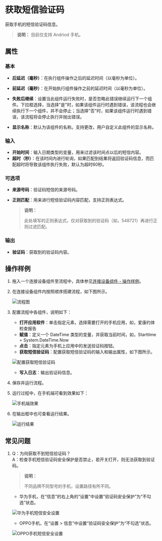 # 获取短信验证码

获取手机的短信验证码信息。

>**说明：**
> 目前仅支持 Andriod 手机。

## 属性

### 基本

- **后延迟（毫秒）**：在执行组件操作之后的延迟时间（以毫秒为单位）。
- **前延迟（毫秒）**：在开始执行组件操作之前的延迟时间（以毫秒为单位）。

- **失败后继续**：设置当此组件运行失败时，是否忽略此错误继续运行下一个组件。下拉框选择，当选择"是"时，如果该组件运行时遇到错误，该流程也会继续执行下一个组件，并不会停止；当选择"否"时，如果该组件运行时遇到错误，该流程将会停止执行并抛出错误。

- **显示名称**：默认为该组件的名称。支持更改，用户自定义此组件的显示名称。

### 输入

- **开始时间**：输入日期类型的变量，用来过滤该时间点以后的短信内容。
- **超时（秒）**：在该时间内进行轮询，如果匹配到结果将返回验证码信息，而匹配超时将导致该组件执行失败，默认为超时60秒。

### 可选项

- **来源号码**：验证码短信的来源号码。
- **正则匹配**：用来进行短信验证码内容匹配，支持正则表达式。

    >**说明：**
    >
    >此处填写的正则表达式，仅对获取到的验证码（如，548721）再进行正则过滤匹配。

### 输出

- **验证码**：获取到的验证码内容。

## 操作样例

1. 拖入一个连接设备组件至流程中，具体参见[连接设备组件 - 操作样例](./MobileConnect.md)。

2. 在连接设备组件内按照顺序搭建流程，如下图所示。

    ![流程图](https://docimages.blob.core.chinacloudapi.cn/images/Activities/workflowsmscode20201230.jpg)

3. 配置流程中各组件，说明如下：

    - **打开应用软件**：单击指定元素，选择需要打开的手机应用，如，爱康约体检查报告
    - **赋值**：定义一个 DateTime 类型的变量，并获取当前时间，如，Starttime = System.DateTime.Now
    - **点击**：指定元素为手机上应用中的发送验证码按钮。
    - **获取短信验证码**：配置获取短信验证码的输入和输出属性，如下图所示。

     ![配置获取短信验证码](https://docimages.blob.core.chinacloudapi.cn/images/Activities/smscodevarials20201230.png)

    - **写入日志**：输出验证码信息。

4. 保存并运行流程。

5. 运行过程中，在手机端可看到效果如下：

    ![手机端效果](https://docimages.blob.core.chinacloudapi.cn/images/Activities/runprocesssmscode20201230.png)

6. 在输出框中也可查看运行结果。

    ![运行结果](https://docimages.blob.core.chinacloudapi.cn/images/Activities/resultsmscode20201230.png)

## 常见问题

1. Q：为何获取不到短信验证码？
   <br>A：检查手机短信验证码安全保护是否禁止，若开关打开，则无法获取到验证码。

   >**说明：**
   >
   >不同品牌不同型号的手机，设置路径有所不同。

   - 华为手机，在“信息”的右上角的“设置”中设置“验证码安全保护”为“不勾选”状态。

    ![华为手机短信安全设置](https://docimages.blob.core.chinacloudapi.cn/images/Activities/smssetting20201230.png)

   - OPPO手机，在“设置 > 信息”中设置“验证码安全保护”为“不勾选”状态。

    ![OPPO手机短信安全设置](https://docimages.blob.core.chinacloudapi.cn/images/Studio/opposetting20210618.png)
